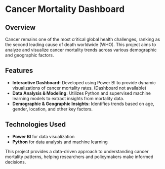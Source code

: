 # Cancer Mortality Dashboard

## Overview  
Cancer remains one of the most critical global health challenges, ranking as the second leading cause of death worldwide (WHO). This project aims to analyze and visualize cancer mortality trends across various demographic and geographic factors.

## Features  
- **Interactive Dashboard:** Developed using Power BI to provide dynamic visualizations of cancer mortality rates. (Dashboard not available)
- **Data Analysis & Modeling:** Utilizes Python and supervised machine learning models to extract insights from mortality data.  
- **Demographic & Geographic Insights:** Identifies trends based on age, gender, location, and other key factors.  

## Technologies Used  
- **Power BI** for data visualization  
- **Python** for data analysis and machine learning  

This project provides a data-driven approach to understanding cancer mortality patterns, helping researchers and policymakers make informed decisions.

